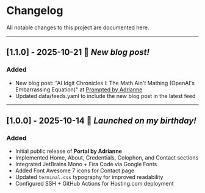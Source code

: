 # Changelog

All notable changes to this project are documented here.

---

## [1.1.0] - 2025-10-21 📝 *New blog post!*
### Added
- New blog post: "AI Idgit Chronicles I: The Math Ain't Mathing (OpenAI's Embarrassing Equation)" at [Prompted by Adrianne](https://ai.adrianne.io/blog/ai-idgit-mathaintmathing/)
- Updated data/feeds.yaml to include the new blog post in the latest feed

---

## [1.0.0] - 2025-10-14 🎂 *Launched on my birthday!*
### Added
- Initial public release of **Portal by Adrianne**
- Implemented Home, About, Credentials, Colophon, and Contact sections
- Integrated JetBrains Mono + Fira Code via Google Fonts
- Added Font Awesome 7 icons for Contact page
- Updated `terminal.css` typography for improved readability
- Configured SSH + GitHub Actions for Hosting.com deployment